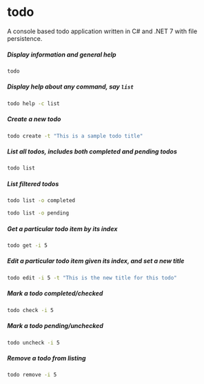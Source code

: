 # todo
A console based todo application written in C# and .NET 7 with file persistence.

##### Display information and general help
```bash
todo
```

##### Display help about any command, say `list`
```bash
todo help -c list
```

##### Create a new todo
```bash
todo create -t "This is a sample todo title"
```

##### List all todos, includes both completed and pending todos
```bash
todo list
```

##### List filtered todos
```bash
todo list -o completed
```
```bash
todo list -o pending
```

##### Get a particular todo item by its index
```bash
todo get -i 5
```

##### Edit a particular todo item given its index, and set a new title
```bash
todo edit -i 5 -t "This is the new title for this todo"
```

##### Mark a todo completed/checked
```bash
todo check -i 5
```

##### Mark a todo pending/unchecked
```bash
todo uncheck -i 5
```

##### Remove a todo from listing
```bash
todo remove -i 5
```
